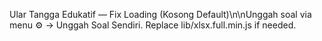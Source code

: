 Ular Tangga Edukatif — Fix Loading (Kosong Default)\n\nUnggah soal via menu ⚙️ -> Unggah Soal Sendiri. Replace lib/xlsx.full.min.js if needed.
